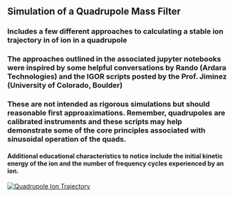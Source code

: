 ## Simulation of a Quadrupole Mass Filter 
### Includes a few different approaches to calculating a stable ion trajectory in of ion in a quadrupole
### The approaches outlined in the associated jupyter notebooks were inspired by some helpful conversations by Rando (Ardara Technologies) and the IGOR scripts posted by the Prof. Jiminez (University of Colorado, Boulder)
### These are not intended as rigorous simulations but should reasonable first approaximations.  Remember, quadrupoles are calibrated instruments and these scripts may help demonstrate some of the core principles associated with sinusoidal operation of the quads. 
#### Additional educational characteristics to notice include the initial kinetic energy of the ion and the number of frequency cycles experienced by an ion.

[![Quadrupole Ion Trajectory]()](https://youtu.be/uNjkt5r-TI8)
